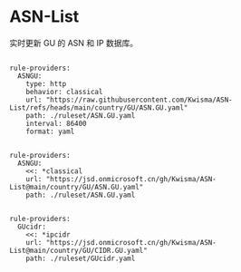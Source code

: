
# ASN-List

实时更新 GU 的 ASN 和 IP 数据库。

<pre><code class="language-javascript">
rule-providers:
  ASNGU:
    type: http
    behavior: classical
    url: "https://raw.githubusercontent.com/Kwisma/ASN-List/refs/heads/main/country/GU/ASN.GU.yaml"
    path: ./ruleset/ASN.GU.yaml
    interval: 86400
    format: yaml
</code></pre>

<pre><code class="language-javascript">
rule-providers:
  ASNGU:
    <<: *classical
    url: "https://jsd.onmicrosoft.cn/gh/Kwisma/ASN-List@main/country/GU/ASN.GU.yaml"
    path: ./ruleset/ASN.GU.yaml
</code></pre>

<pre><code class="language-javascript">
rule-providers:
  GUcidr:
    <<: *ipcidr
    url: "https://jsd.onmicrosoft.cn/gh/Kwisma/ASN-List@main/country/GU/CIDR.GU.yaml"
    path: ./ruleset/GUcidr.yaml
</code></pre>